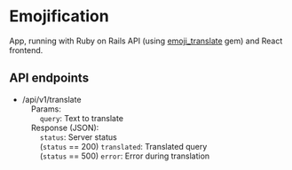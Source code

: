 # Emojification

App, running with Ruby on Rails API (using [emoji_translate](https://rubygems.org/gems/emoji_translate) gem) and React frontend.

## API endpoints

 - /api/v1/translate  
   &nbsp;&nbsp;&nbsp;&nbsp;Params:  
   &nbsp;&nbsp;&nbsp;&nbsp;&nbsp;&nbsp;&nbsp;&nbsp;`query`: Text to translate  
   &nbsp;&nbsp;&nbsp;&nbsp;Response (JSON):  
   &nbsp;&nbsp;&nbsp;&nbsp;&nbsp;&nbsp;&nbsp;&nbsp;`status`: Server status  
   &nbsp;&nbsp;&nbsp;&nbsp;&nbsp;&nbsp;&nbsp;&nbsp;(`status` == 200) `translated`: Translated query  
   &nbsp;&nbsp;&nbsp;&nbsp;&nbsp;&nbsp;&nbsp;&nbsp;(`status` == 500) `error`: Error during translation